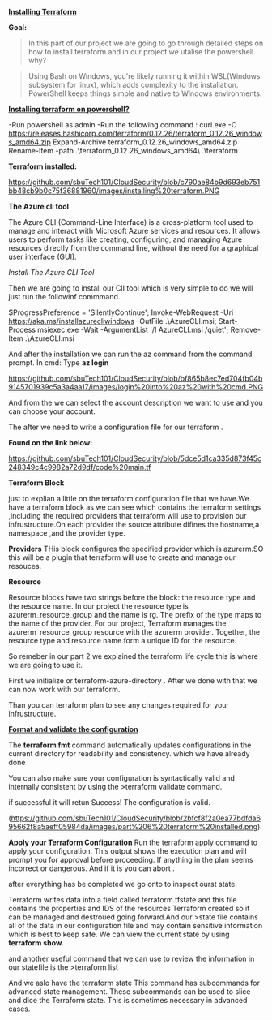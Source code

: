 <ins>**Installing Terraform**</ins>

**Goal:**

>In this part of our project we are going to go through detailed steps on how to install terraform and in our project we utalise the powershell.
why?

>Using Bash on Windows, you're likely running it within WSL(Windows subsystem for linux), which adds complexity to the installation. PowerShell keeps things simple and native to Windows environments.

<ins>**Installing terraform on powershell?**</ins>

-Run powershell as admin
-Run the following command : curl.exe -O https://releases.hashicorp.com/terraform/0.12.26/terraform_0.12.26_windows_amd64.zip
Expand-Archive terraform_0.12.26_windows_amd64.zip
Rename-Item -path .\terraform_0.12.26_windows_amd64\ .\terraform

**Terraform installed:**

https://github.com/sbuTech101/CloudSecurity/blob/c790ae84b9d693eb751bb48cb9b0c75f36881960/images/installing%20terraform.PNG


**The Azure cli tool**

The Azure CLI (Command-Line Interface) is a cross-platform tool used to manage and interact with Microsoft Azure services and resources. It allows users to perform tasks like creating, configuring, and managing Azure resources directly from the command line, without the need for a graphical user interface (GUI).

_Install The Azure CLI Tool_

Then we are going to install our ClI tool which is very simple to do we will just run the followinf commmand.

$ProgressPreference = 'SilentlyContinue'; Invoke-WebRequest -Uri https://aka.ms/installazurecliwindows -OutFile .\AzureCLI.msi; Start-Process msiexec.exe -Wait -ArgumentList '/I AzureCLI.msi /quiet'; Remove-Item .\AzureCLI.msi

And after the installation we can run the az command from the command prompt.
In cmd: Type **az login** 

https://github.com/sbuTech101/CloudSecurity/blob/bf865b8ec7ed704fb04b9145701939c5a3a4aa17/images/login%20into%20az%20with%20cmd.PNG


And from the we can select the account description we want to use and you can choose  your account.

The after we need to write a configuration file for our terraform .

**Found on the link below:**

https://github.com/sbuTech101/CloudSecurity/blob/5dce5d1ca335d873f45c248349c4c9982a72d9df/code%20main.tf



**Terraform Block**

just to explian a little on the terraform configuration file that we have.We have a terraform block as we can see which contains the terraform settings ,including the required providers that terraform will use to provision our infrustructure.On each provider the source attribute difines the hostname,a namespace ,and the provider type.

**Providers**
THis block configures the specified provider which is azurerm.SO this will be a plugin that terraform will use to create and manage our resouces.

**Resource**

Resource blocks have two strings before the block: the resource type and the resource name. In our project the resource type is azurerm_resource_group and the name is rg. 
The prefix of the type maps to the name of the provider. For our project, Terraform manages the azurerm_resource_group resource with the azurerm provider. 
Together, the resource type and resource name form a unique ID for the resource.

So remeber in our part 2 we explained the terraform life cycle this is where we are going to use it.

First we initialize or terraform-azure-directory .
After we done with that we can now work with our terraform.

Than you can terraform plan to see any changes required for your infrustructure.

**<ins>Format and validate the configuration</ins>**

The **terraform fmt** command automatically updates configurations in the current directory for readability and consistency.
which we have already done 

You can also make sure your configuration is syntactically valid and internally consistent by using the >terraform validate command. 

if successful it will retun 
Success! The configuration is valid.

(https://github.com/sbuTech101/CloudSecurity/blob/2bfcf8f2a0ea77bdfda695662f8a5aeff05984da/images/part%206%20terraform%20installed.png).

**<ins>Apply your Terraform Configuration<ins/>**
Run the terraform apply command to apply your configuration. This output shows the execution plan and will prompt you for approval before proceeding. If anything in the plan seems incorrect or dangerous. And if it is you can abort .

after everything has be completed we go onto to inspect ourst state.

Terraform writes data into a field called terraform.tfstate and this file contains the properties and IDS of the resources  Terraform created so it can be managed and destroued going forward.And our >state file contains all of the data in our configuration file and may contain sensitive information which is best to keep safe.
We can view the current state by using **terraform show.**

and another useful command that we can use to review the information in our statefile is the >terraform list 

And we aslo have the terraform state <subcommand>  This command has subcommands for advanced state management. These subcommands can be used to slice and dice the Terraform state. This is sometimes necessary in advanced cases.

